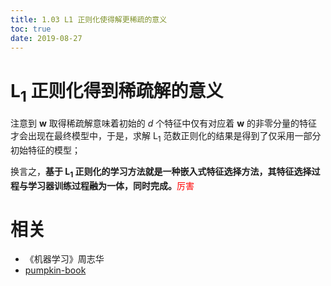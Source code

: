```yaml
---
title: 1.03 L1 正则化使得解更稀疏的意义
toc: true
date: 2019-08-27
---
```


# $\mathrm{L}_{1}$ 正则化得到稀疏解的意义

注意到 $\boldsymbol{w}$ 取得稀疏解意味着初始的 $d$ 个特征中仅有对应着 $\boldsymbol{w}$ 的非零分量的特征才会出现在最终模型中，于是，求解 $\mathrm{L}_{1}$ 范数正则化的结果是得到了仅采用一部分初始特征的模型；

换言之，**基于 $\mathrm{L}_{1}$ 正则化的学习方法就是一种嵌入式特征选择方法，其特征选择过程与学习器训练过程融为一体，同时完成。**<span style="color:red;">厉害</span>






# 相关

- 《机器学习》周志华
- [pumpkin-book](https://github.com/datawhalechina/pumpkin-book)
